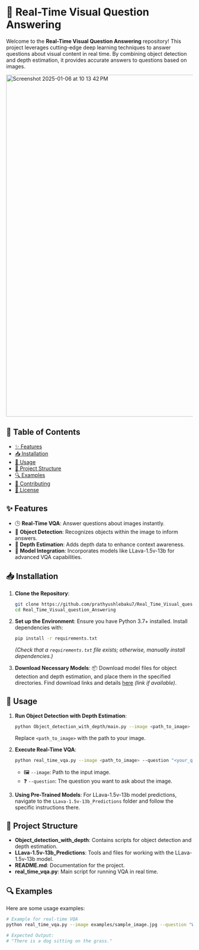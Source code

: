 # 🌟 Real-Time Visual Question Answering

Welcome to the **Real-Time Visual Question Answering** repository! This project leverages cutting-edge deep learning techniques to answer questions about visual content in real time. By combining object detection and depth estimation, it provides accurate answers to questions based on images.

<img width="922" alt="Screenshot 2025-01-06 at 10 13 42 PM" src="https://github.com/user-attachments/assets/6c01e46c-5d6a-46ec-bd53-26d50ac95906" />

## 📑 Table of Contents
- [✨ Features](#features)
- [📥 Installation](#installation)
- [🚀 Usage](#usage)
- [📂 Project Structure](#project-structure)
- [🔍 Examples](#examples)
- [🤝 Contributing](#contributing)
- [📜 License](#license)

## ✨ Features
- 🕒 **Real-Time VQA**: Answer questions about images instantly.
- 📸 **Object Detection**: Recognizes objects within the image to inform answers.
- 🌄 **Depth Estimation**: Adds depth data to enhance context awareness.
- 🤖 **Model Integration**: Incorporates models like LLava-1.5v-13b for advanced VQA capabilities.

## 📥 Installation

1. **Clone the Repository**:
    ```bash
    git clone https://github.com/prathyushlebaku7/Real_Time_Visual_question_Answering.git
    cd Real_Time_Visual_question_Answering
    ```

2. **Set up the Environment**:
    Ensure you have Python 3.7+ installed. Install dependencies with:
    ```bash
    pip install -r requirements.txt
    ```
    *(Check that a `requirements.txt` file exists; otherwise, manually install dependencies.)*

3. **Download Necessary Models**:
    📦 Download model files for object detection and depth estimation, and place them in the specified directories. Find download links and details [here](#) *(link if available)*.

## 🚀 Usage

1. **Run Object Detection with Depth Estimation**:
    ```bash
    python Object_detection_with_depth/main.py --image <path_to_image>
    ```
    Replace `<path_to_image>` with the path to your image.

2. **Execute Real-Time VQA**:
    ```bash
    python real_time_vqa.py --image <path_to_image> --question "<your_question>"
    ```
    - 🖼️ `--image`: Path to the input image.
    - ❓ `--question`: The question you want to ask about the image.

3. **Using Pre-Trained Models**:
    For LLava-1.5v-13b model predictions, navigate to the `LLava-1.5v-13b_Predictions` folder and follow the specific instructions there.

## 📂 Project Structure

- **Object_detection_with_depth**: Contains scripts for object detection and depth estimation.
- **LLava-1.5v-13b_Predictions**: Tools and files for working with the LLava-1.5v-13b model.
- **README.md**: Documentation for the project.
- **real_time_vqa.py**: Main script for running VQA in real time.

## 🔍 Examples

Here are some usage examples:

```bash
# Example for real-time VQA
python real_time_vqa.py --image examples/sample_image.jpg --question "What is in the image?"

# Expected Output:
# "There is a dog sitting on the grass."
